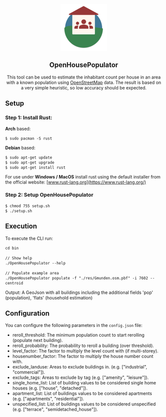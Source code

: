  
<div align="center">
  <a href="https://github.com/xatellite/OpenHousePopulator">
    <img src="res/logo.png" alt="Logo" width="150" height="150">
  </a>

  <h2 align="center">OpenHousePopulator</h3>
  <p align="center">
    This tool can be used to estimate the inhabitant count per house in an area with a known population using <a href="https://www.openstreetmap.org">OpenStreetMap</a> data.
    The result is based on a very simple heuristic, so low accuracy should be expected.
  </p>
</div>



## Setup

### Step 1: Install Rust:


**Arch** based:
```
$ sudo pacman -S rust
```

**Debian** based:
```
$ sudo apt-get update
$ sudo apt-get upgrade
$ sudo apt-get install rust
```

For use under **Windows / MacOS** install rust using the default installer from the official website: [www.rust-lang.org](https://www.rust-lang.org/)
### Step 2: Setup OpenHousePopulator

```
$ chmod 755 setup.sh
$ ./setup.sh
```

## Execution

To execute the CLI run:

```
cd bin

// Show help
./OpenHousePopulator --help

// Populate example area
./OpenHousePopulator populate -f "./res/Gmunden.osm.pbf" -i 7602 --centroid
```

Output:
A GeoJson with all buildings including the additional fields 'pop' (population), 'flats' (household estimation)

## Configuration

You can configure the following parameters in the `config.json` file:

- reroll_threshold: The minimum population count to start rerolling (populate next building).
- reroll_probability: The probability to reroll a building (over threshold).
- level_factor: The factor to multiply the level count with (if multi-storey).
- housenumber_factor: The factor to multiply the house number count with.
- exclude_landuse: Areas to exclude buildings in. (e.g. ["industrial", "commercial"]).
- exclude_tags: Areas to exclude by tag (e.g. ["amenity", "leisure"]).
- single_home_list:  List of building values to be considered single home houses (e.g. ["house", "detached"]).
- apartment_list: List of buildings values to be considered apartments (e.g. ["apartments", "residential"]).
- unspecified_list: List of buildings values to be considered unspecified (e.g. ["terrace", "semidetached_house"]).